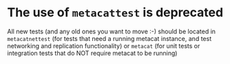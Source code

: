 # The use of `metacattest` is deprecated

All new tests (and any old ones you want to move :-) should be located in `metacatnettest` (for tests that need a running metacat instance, and test networking and replication functionality) or `metacat` (for unit tests or integration tests that do NOT require metacat to be running)
